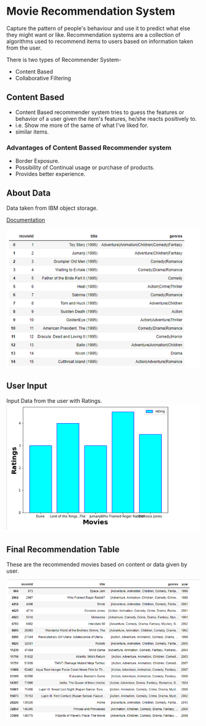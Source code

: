 
# Movie Recommendation System

Capture the pattern of people's behaviour and use it to predict what else they might want or like. Recommendation systems are a collection of algorithms used to recommend items to users based on information taken from the user.

There is two types of Recommender System-

- Content Based
- Collaborative Filtering



## Content Based

- Content Based recommender system tries to guess the features or behavior of a user given the item's features, he/she reacts positively to.
- i.e. Show me more of the same of what I've liked for.
- similar items.

### Advantages of Content Bassed Recommender system

- Border Exposure.
- Possibility of Continual usage or purchase of products.
- Provides better experience.
## About Data

Data taken from IBM object storage.

[Documentation](https://github.com/hellfire95/Movie-Recommendation-System/blob/main/movies.csv)

![Dataset](https://github.com/hellfire95/Movie-Recommendation-System/blob/main/Data_table.png?raw=true)

## User Input

Input Data from the user with Ratings.
![user input](https://github.com/hellfire95/Movie-Recommendation-System/blob/main/user%20Input_data%20.png?raw=true)

## Final Recommendation Table 

These are the recommended movies based on content or data given by user.

![final Table](https://github.com/hellfire95/Movie-Recommendation-System/blob/main/Final_table.png?raw=true)
